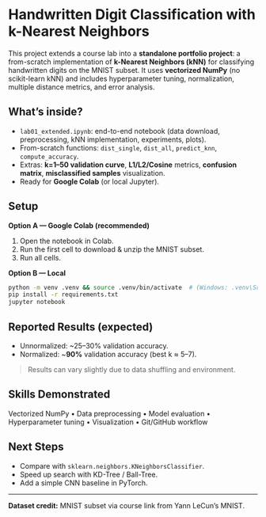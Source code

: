 # Handwritten Digit Classification with k-Nearest Neighbors

This project extends a course lab into a **standalone portfolio project**: a from-scratch implementation of **k-Nearest Neighbors (kNN)** for classifying handwritten digits on the MNIST subset. It uses **vectorized NumPy** (no scikit-learn kNN) and includes hyperparameter tuning, normalization, multiple distance metrics, and error analysis.

## What’s inside?
- `lab01_extended.ipynb`: end-to-end notebook (data download, preprocessing, kNN implementation, experiments, plots).
- From-scratch functions: `dist_single`, `dist_all`, `predict_knn`, `compute_accuracy`.
- Extras: **k=1–50 validation curve**, **L1/L2/Cosine** metrics, **confusion matrix**, **misclassified samples** visualization.
- Ready for **Google Colab** (or local Jupyter).

## Setup
**Option A — Google Colab (recommended)**
1. Open the notebook in Colab.
2. Run the first cell to download & unzip the MNIST subset.
3. Run all cells.

**Option B — Local**
```bash
python -m venv .venv && source .venv/bin/activate  # (Windows: .venv\Scripts\activate)
pip install -r requirements.txt
jupyter notebook
```

## Reported Results (expected)
- Unnormalized: ~25–30% validation accuracy.
- Normalized: ~**90%** validation accuracy (best k ≈ 5–7).

> Results can vary slightly due to data shuffling and environment.

## Skills Demonstrated
Vectorized NumPy • Data preprocessing • Model evaluation • Hyperparameter tuning • Visualization • Git/GitHub workflow

## Next Steps
- Compare with `sklearn.neighbors.KNeighborsClassifier`.
- Speed up search with KD-Tree / Ball-Tree.
- Add a simple CNN baseline in PyTorch.

---

**Dataset credit:** MNIST subset via course link from Yann LeCun’s MNIST.
